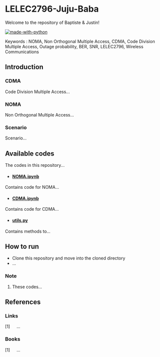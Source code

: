 # LELEC2796-Juju-Baba

Welcome to the repository of Baptiste & Justin!

[![made-with-python](https://img.shields.io/badge/python-%2314354C.svg?&style=for-the-badge&logo=python&logoColor=white)](https://www.youtube.com/watch?v=dQw4w9WgXcQ)

Keywords : NOMA, Non Orthogonal Multiple Access, CDMA, Code Division Multiple Access, Outage probability, BER, SNR, LELEC2796, Wireless Communications

## Introduction

### CDMA
Code Division Multiple Access...

### NOMA
Non Orthogonal Multiple Access...

### Scenario
Scenario...


## Available codes

The codes in this repository...

- #### [NOMA.ipynb](./NOMA.ipynb)
Contains code for NOMA...

- #### [CDMA.ipynb](./CDMA.ipynb)
Contains code for CDMA...

- #### [utils.py](./utils.py)
Contains methods to...


## How to run

- Clone this repository and move into the cloned directory
- ...


### Note

1. These codes...

## References

### Links

[1] &emsp; ...

### Books

[1] &emsp; ...
